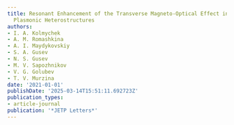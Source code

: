 ```yaml
---
title: Resonant Enhancement of the Transverse Magneto-Optical Effect in Opal/Cobalt/Silver
  Plasmonic Heterostructures
authors:
- I. A. Kolmychek
- A. M. Romashkina
- A. I. Maydykovskiy
- S. A. Gusev
- N. S. Gusev
- M. V. Sapozhnikov
- V. G. Golubev
- T. V. Murzina
date: '2021-01-01'
publishDate: '2025-03-14T15:51:11.692723Z'
publication_types:
- article-journal
publication: '*JETP Letters*'
---
```

